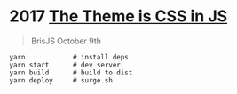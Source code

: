 # 2017 [The Theme is CSS in JS](https://theme-is-cssinjs.surge.sh)

> BrisJS October 9th

```shell
yarn            # install deps
yarn start      # dev server
yarn build      # build to dist
yarn deploy     # surge.sh
```

